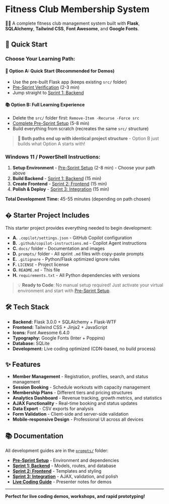 # Fitness Club Membership System

🏋️‍♂️ A complete fitness club management system built with **Flask**, **SQLAlchemy**, **Tailwind CSS**, **Font Awesome**, and **Google Fonts**.

## 🚀 Quick Start

### **Choose Your Learning Path:**

#### 🎯 Option A: Quick Start (Recommended for Demos)

- Use the pre-built Flask app (keeps existing `src/` folder)
- [Pre-Sprint Verification](prompts/2_Pre-Sprint-Setup.md) (2-3 min)
- Jump straight to [Sprint 1: Backend](prompts/3_Sprint1-Backend.md)

#### 📚 Option B: Full Learning Experience

- Delete the `src/` folder first: `Remove-Item -Recurse -Force src`
- [Complete Pre-Sprint Setup](prompts/2_Pre-Sprint-Setup.md) (5-8 min)
- Build everything from scratch (recreates the same `src/` structure)

> **📂 Both paths end up with identical project structure** - Option B just builds what Option A starts with!

### **Windows 11 / PowerShell Instructions:**

1. **Setup Environment** - [Pre-Sprint Setup](prompts/2_Pre-Sprint-Setup.md) (2-8 min) - Choose your path above
2. **Build Backend** - [Sprint 1: Backend](prompts/3_Sprint1-Backend.md) (15 min)
3. **Create Frontend** - [Sprint 2: Frontend](prompts/4_Sprint2-Frontend.md) (15 min)
4. **Polish & Deploy** - [Sprint 3: Integration](prompts/5_Sprint3-Integration.md) (15 min)

**Total Development Time:** 45-55 minutes (depending on path chosen)

## � **Starter Project Includes**

This starter project provides everything needed to begin development:

- **A.** `.copilot/settings.json` - GitHub Copilot configuration
- **B.** `.github/copilot-instructions.md` - Copilot Agent instructions
- **C.** `docs/` folder - Documentation and images
- **D.** `prompts/` folder - All sprint `.md` files with copy-paste prompts
- **E.** `.gitignore` - Python/Flask optimized ignore rules
- **F.** `LICENSE` - Project license
- **G.** `README.md` - This file
- **H.** `requirements.txt` - All Python dependencies with versions

> 💡 **Ready to Code**: No manual setup required! Just activate your virtual environment and start with [Pre-Sprint Setup](prompts/2_Pre-Sprint-Setup.md).

## 🛠 Tech Stack

- **Backend:** Flask 3.0.0 + SQLAlchemy + Flask-WTF
- **Frontend:** Tailwind CSS + Jinja2 + JavaScript
- **Icons:** Font Awesome 6.4.0
- **Typography:** Google Fonts (Inter + Poppins)
- **Database:** SQLite
- **Development:** Live coding optimized (CDN-based, no build process)

## ✨ Features

- **Member Management** - Registration, profiles, search, and status management
- **Session Booking** - Schedule workouts with capacity management
- **Membership Plans** - Different tiers and pricing structures
- **Analytics Dashboard** - Revenue tracking, growth metrics, and statistics
- **AJAX Functionality** - Real-time booking and status updates
- **Data Export** - CSV exports for analysis
- **Form Validation** - Client-side and server-side validation
- **Mobile-responsive Design** - Professional UI across all devices

## 📚 Documentation

All development guides are in the [`prompts/`](prompts/) folder:

- **[Pre-Sprint Setup](prompts/2_Pre-Sprint-Setup.md)** - Environment and dependencies
- **[Sprint 1: Backend](prompts/3_Sprint1-Backend.md)** - Models, routes, and database
- **[Sprint 2: Frontend](prompts/4_Sprint2-Frontend.md)** - Templates and styling
- **[Sprint 3: Integration](prompts/5_Sprint3-Integration.md)** - AJAX, validation, and polish
- **[Live Coding Guide](prompts/45-minute-live-coding-guide.md)** - Presenter notes for demos

---

**Perfect for live coding demos, workshops, and rapid prototyping!**
